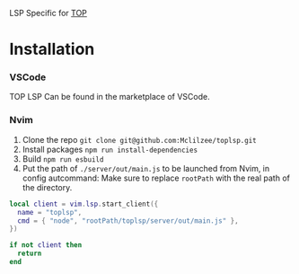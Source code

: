 LSP Specific for [TOP](https://www.theodinproject.com)

# Installation

### VSCode

TOP LSP Can be found in the marketplace of VSCode.

### Nvim

1. Clone the repo `git clone git@github.com:Mclilzee/toplsp.git`
2. Install packages `npm run install-dependencies`
3. Build `npm run esbuild`
4. Put the path of `./server/out/main.js` to be launched from Nvim, in config autcommand:
   Make sure to replace `rootPath` with the real path of the directory.

```lua
local client = vim.lsp.start_client({
  name = "toplsp",
  cmd = { "node", "rootPath/toplsp/server/out/main.js" },
})

if not client then
  return
end
```
